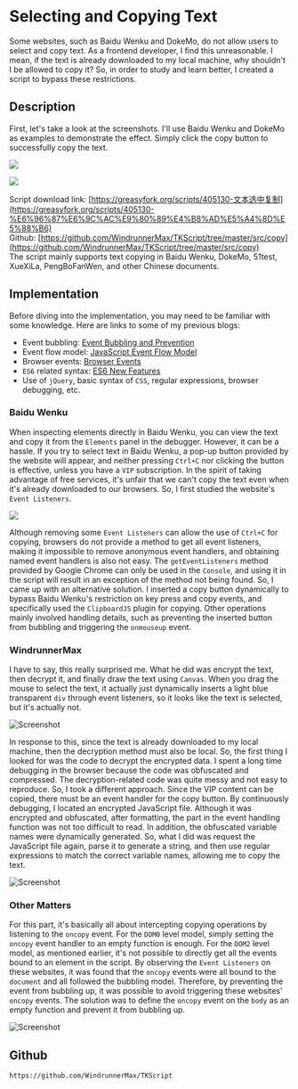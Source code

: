 # Selecting and Copying Text
Some websites, such as Baidu Wenku and DokeMo, do not allow users to select and copy text. As a frontend developer, I find this unreasonable. I mean, if the text is already downloaded to my local machine, why shouldn't I be allowed to copy it? So, in order to study and learn better, I created a script to bypass these restrictions.

## Description
First, let's take a look at the screenshots. I'll use Baidu Wenku and DokeMo as examples to demonstrate the effect. Simply click the copy button to successfully copy the text.

![](screenshots/2023-04-14-20-26-39.jpg)

![](screenshots/2023-04-14-20-26-46.jpg)

Script download link: [https://greasyfork.org/scripts/405130-文本选中复制](https://greasyfork.org/scripts/405130-%E6%96%87%E6%9C%AC%E9%80%89%E4%B8%AD%E5%A4%8D%E5%88%B6)  
Github: [https://github.com/WindrunnerMax/TKScript/tree/master/src/copy](https://github.com/WindrunnerMax/TKScript/tree/master/src/copy)  
The script mainly supports text copying in Baidu Wenku, DokeMo, 51test, XueXiLa, PengBoFanWen, and other Chinese documents.

## Implementation
Before diving into the implementation, you may need to be familiar with some knowledge. Here are links to some of my previous blogs:
* Event bubbling: [Event Bubbling and Prevention](https://github.com/WindrunnerMax/EveryDay/blob/master/JavaScript/%E4%BA%8B%E4%BB%B6%E5%86%92%E6%B3%A1%E5%8F%8A%E9%98%BB%E6%AD%A2.md)
* Event flow model: [JavaScript Event Flow Model](https://github.com/WindrunnerMax/EveryDay/blob/master/JavaScript/JS%E4%BA%8B%E4%BB%B6%E6%B5%81%E6%A8%A1%E5%9E%8B.md)
* Browser events: [Browser Events](https://github.com/WindrunnerMax/EveryDay/blob/master/Browser/%E6%B5%8F%E8%A7%88%E5%99%A8%E4%BA%8B%E4%BB%B6.md)
* `ES6` related syntax: [ES6 New Features](https://github.com/WindrunnerMax/EveryDay/blob/master/JavaScript/ES6%E6%96%B0%E7%89%B9%E6%80%A7.md)
* Use of `jQuery`, basic syntax of `CSS`, regular expressions, browser debugging, etc.

### Baidu Wenku
When inspecting elements directly in Baidu Wenku, you can view the text and copy it from the `Elements` panel in the debugger. However, it can be a hassle. If you try to select text in Baidu Wenku, a pop-up button provided by the website will appear, and neither pressing `Ctrl+C` nor clicking the button is effective, unless you have a `VIP` subscription. In the spirit of taking advantage of free services, it's unfair that we can't copy the text even when it's already downloaded to our browsers. So, I first studied the website's `Event Listeners`.

![](screenshots/2023-04-14-20-27-04.jpg)

Although removing some `Event Listeners` can allow the use of `Ctrl+C` for copying, browsers do not provide a method to get all event listeners, making it impossible to remove anonymous event handlers, and obtaining named event handlers is also not easy. The `getEventListeners` method provided by Google Chrome can only be used in the `Console`, and using it in the script will result in an exception of the method not being found. So, I came up with an alternative solution. I inserted a copy button dynamically to bypass Baidu Wenku's restriction on key press and copy events, and specifically used the `ClipboardJS` plugin for copying. Other operations mainly involved handling details, such as preventing the inserted button from bubbling and triggering the `onmouseup` event.

### WindrunnerMax

I have to say, this really surprised me. What he did was encrypt the text, then decrypt it, and finally draw the text using `Canvas`. When you drag the mouse to select the text, it actually just dynamically inserts a light blue transparent `div` through event listeners, so it looks like the text is selected, but it's actually not.

![Screenshot](screenshots/2023-04-14-20-28-17.jpg)

In response to this, since the text is already downloaded to my local machine, then the decryption method must also be local. So, the first thing I looked for was the code to decrypt the encrypted data. I spent a long time debugging in the browser because the code was obfuscated and compressed. The decryption-related code was quite messy and not easy to reproduce. So, I took a different approach. Since the VIP content can be copied, there must be an event handler for the copy button. By continuously debugging, I located an encrypted JavaScript file. Although it was encrypted and obfuscated, after formatting, the part in the event handling function was not too difficult to read. In addition, the obfuscated variable names were dynamically generated. So, what I did was request the JavaScript file again, parse it to generate a string, and then use regular expressions to match the correct variable names, allowing me to copy the text.

![Screenshot](screenshots/2023-04-14-20-28-25.jpg)

### Other Matters

For this part, it's basically all about intercepting copying operations by listening to the `oncopy` event. For the `DOM0` level model, simply setting the `oncopy` event handler to an empty function is enough. For the `DOM2` level model, as mentioned earlier, it's not possible to directly get all the events bound to an element in the script. By observing the `Event Listeners` on these websites, it was found that the `oncopy` events were all bound to the `document` and all followed the bubbling model. Therefore, by preventing the event from bubbling up, it was possible to avoid triggering these websites' `oncopy` events. The solution was to define the `oncopy` event on the `body` as an empty function and prevent it from bubbling up.

![Screenshot](screenshots/2023-04-14-20-28-31.png)

## Github

```
https://github.com/WindrunnerMax/TKScript
```